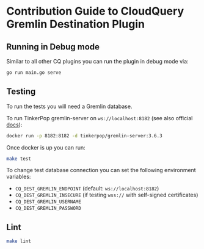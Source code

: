 # Contribution Guide to CloudQuery Gremlin Destination Plugin

## Running in Debug mode

Similar to all other CQ plugins you can run the plugin in debug mode via:

```bash
go run main.go serve
```


## Testing

To run the tests you will need a Gremlin database.

To run TinkerPop gremlin-server on `ws://localhost:8182` (see also official [docs](https://tinkerpop.apache.org/docs/current/reference/#gremlin-server-docker-image)):

```bash
docker run -p 8182:8182 -d tinkerpop/gremlin-server:3.6.3
```

Once docker is up you can run:

```bash
make test
```

To change test database connection you can set the following environment variables:

- `CQ_DEST_GREMLIN_ENDPOINT` (default: `ws://localhost:8182`)
- `CQ_DEST_GREMLIN_INSECURE` (if testing `wss://` with self-signed certificates)
- `CQ_DEST_GREMLIN_USERNAME`
- `CQ_DEST_GREMLIN_PASSWORD`

## Lint

```bash
make lint
```